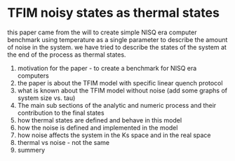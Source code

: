 # TFIM noisy states as thermal states

this paper came from the will to create simple NISQ era computer benchmark using temperature as a single parameter to describe the amount of noise in the system. we have tried to describe the states of the system at the end of the process as thermal states.

1. motivation for the paper - to create a benchmark for NISQ era computers
2. the paper is about the TFIM model with specific linear quench protocol
3. what is known about the TFIM model without noise (add some graphs of system size vs. tau)
4. The main sub sections of the analytic and numeric process and their contribution to the final states
5. how thermal states are defined and behave in this model
6. how the noise is defined and implemented in the model
7. how noise affects the system in the Ks space and in the real space
8. thermal vs noise - not the same
9. summery
